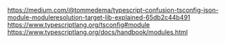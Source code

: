 https://medium.com/@tommedema/typescript-confusion-tsconfig-json-module-moduleresolution-target-lib-explained-65db2c44b491
https://www.typescriptlang.org/tsconfig#module
https://www.typescriptlang.org/docs/handbook/modules.html

